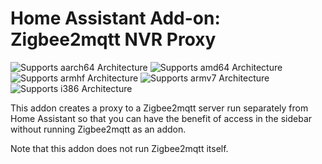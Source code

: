 # Home Assistant Add-on: Zigbee2mqtt NVR Proxy

![Supports aarch64 Architecture][aarch64-shield] ![Supports amd64 Architecture][amd64-shield] ![Supports armhf Architecture][armhf-shield] ![Supports armv7 Architecture][armv7-shield] ![Supports i386 Architecture][i386-shield]

This addon creates a proxy to a Zigbee2mqtt server run separately from Home Assistant so that you can have the benefit of access in the sidebar without running Zigbee2mqtt as an addon.

Note that this addon does not run Zigbee2mqtt itself.

[Zigbee2mqtt]: https://github.com/blakeblackshear/zigbee2mqtt
[aarch64-shield]: https://img.shields.io/badge/aarch64-yes-green.svg
[amd64-shield]: https://img.shields.io/badge/amd64-yes-green.svg
[armhf-shield]: https://img.shields.io/badge/armhf-yes-green.svg
[armv7-shield]: https://img.shields.io/badge/armv7-yes-green.svg
[i386-shield]: https://img.shields.io/badge/i386-yes-green.svg
